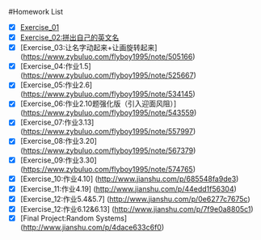 #Homework List
- [x] [Exercise_01](https://github.com/flyboy1995/compuational_physics_N2014301020011)
- [x] [Exercise_02:拼出自己的英文名](https://github.com/flyboy1995/compuational_physics_N2014301020011/blob/master/%E8%8B%B1%E6%96%87%E5%90%8D)
- [x] [Exercise_03:让名字动起来+让画旋转起来]
(https://www.zybuluo.com/flyboy1995/note/505166)
- [x] [Exercise_04:作业1.5]
(https://www.zybuluo.com/flyboy1995/note/525667)
- [x] [Exercise_05:作业2.6]
(https://www.zybuluo.com/flyboy1995/note/534145)
- [x] [Exercise_06:作业2.10题强化版（引入迎面风阻）]
(https://www.zybuluo.com/flyboy1995/note/543559)
- [x] [Exercise_07:作业3.13]
(https://www.zybuluo.com/flyboy1995/note/557997)
- [x] [Exercise_08:作业3.20]
(https://www.zybuluo.com/flyboy1995/note/567379)
- [x] [Exercise_09:作业3.30]
(https://www.zybuluo.com/flyboy1995/note/574765)
- [x] [Exercise_10:作业4.10]
(http://www.jianshu.com/p/685548fa9de3)
- [x] [Exercise_11:作业4.19]
(http://www.jianshu.com/p/44edd1f56304)
- [x] [Exercise_12:作业5.4&5.7]
(http://www.jianshu.com/p/0e6277c7675c)
- [x] [Exercise_12:作业6.12&6.13]
(http://www.jianshu.com/p/7f9e0a8805c1)
- [x] [Final Project:Random Systems]
(http://www.jianshu.com/p/4dace633c6f0)
